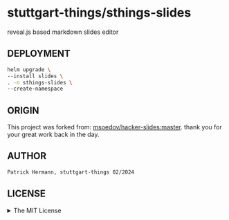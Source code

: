 # stuttgart-things/sthings-slides

reveal.js based markdown slides editor

## DEPLOYMENT

```bash
helm upgrade \
--install slides \
. -n sthings-slides \
--create-namespace
```


## ORIGIN
This project was forked from: [msoedov/hacker-slides:master](https://github.com/msoedov/hacker-slides). 
thank you for your great work back in the day.

## AUTHOR

```bash
Patrick Hermann, stuttgart-things 02/2024
```

## LICENSE

<details><summary>The MIT License</summary>

The MIT License (MIT)

Copyright (c) <2016> Alex Myasoedov, msoedov@gmail.com

Permission is hereby granted, free of charge, to any person obtaining a copy
of this software and associated documentation files (the "Software"), to deal
in the Software without restriction, including without limitation the rights
to use, copy, modify, merge, publish, distribute, sublicense, and/or sell
copies of the Software, and to permit persons to whom the Software is
furnished to do so, subject to the following conditions:

The above copyright notice and this permission notice shall be included in
all copies or substantial portions of the Software.

THE SOFTWARE IS PROVIDED "AS IS", WITHOUT WARRANTY OF ANY KIND, EXPRESS OR
IMPLIED, INCLUDING BUT NOT LIMITED TO THE WARRANTIES OF MERCHANTABILITY,
FITNESS FOR A PARTICULAR PURPOSE AND NONINFRINGEMENT. IN NO EVENT SHALL THE
AUTHORS OR COPYRIGHT HOLDERS BE LIABLE FOR ANY CLAIM, DAMAGES OR OTHER
LIABILITY, WHETHER IN AN ACTION OF CONTRACT, TORT OR OTHERWISE, ARISING FROM,
OUT OF OR IN CONNECTION WITH THE SOFTWARE OR THE USE OR OTHER DEALINGS IN
THE SOFTWARE.

</details>
